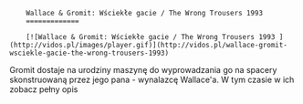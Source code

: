 
        Wallace & Gromit: Wściekłe gacie / The Wrong Trousers 1993 
        =============
        
        [![Wallace & Gromit: Wściekłe gacie / The Wrong Trousers 1993 ](http://vidos.pl/images/player.gif)](http://vidos.pl/wallace-gromit-wsciekle-gacie-the-wrong-trousers-1993)
        
        
 Gromit dostaje na urodziny maszynę do wyprowadzania go na spacery skonstruowaną przez jego pana - wynalazcę Wallace'a. W tym czasie w ich zobacz pełny opis
    